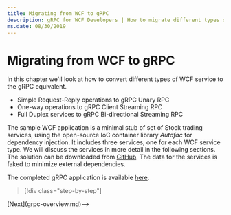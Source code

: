 ```yaml
---
title: Migrating from WCF to gRPC
description: gRPC for WCF Developers | How to migrate different types of WCF service to gRPC
ms.date: 08/30/2019
---
```


# Migrating from WCF to gRPC

In this chapter we'll look at how to convert different types of WCF service to the gRPC equivalent.

- Simple Request-Reply operations to gRPC Unary RPC
- One-way operations to gRPC Client Streaming RPC
- Full Duplex services to gRPC Bi-directional Streaming RPC

The sample WCF application is a minimal stub of set of Stock trading services, using the open-source IoC container library *Autofac* for dependency injection. It includes three services, one for each WCF service type. We will discuss the services in more detail in the following sections. The solution can be downloaded from [GitHub](https://github.com/somewhere/TraderSysWCF). The data for the services is faked to minimize external dependencies.

The completed gRPC application is available [here](https://github.com/somewhere/TraderSysGRPC).

>[!div class="step-by-step"]
<!-->[Next](grpc-overview.md)-->
